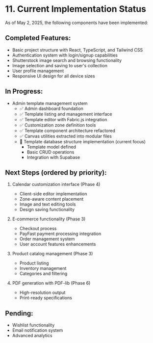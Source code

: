 
# 11. Current Implementation Status

As of May 2, 2025, the following components have been implemented:

## Completed Features:
- Basic project structure with React, TypeScript, and Tailwind CSS
- Authentication system with login/signup capabilities
- Shutterstock image search and browsing functionality
- Image selection and saving to user's collection
- User profile management
- Responsive UI design for all device sizes

## In Progress:
- Admin template management system
  - ✅ Admin dashboard foundation
  - ✅ Template listing and management interface
  - ✅ Template editor with Fabric.js integration
  - ✅ Customization zone definition tools
  - ✅ Template component architecture refactored
  - ✅ Canvas utilities extracted into modular files
  - 🔄 Template database structure implementation (current focus)
    - Template model defined
    - Basic CRUD operations
    - Integration with Supabase

## Next Steps (ordered by priority):
1. Calendar customization interface (Phase 4)
   - Client-side editor implementation
   - Zone-aware content placement
   - Image and text editing tools
   - Design saving functionality

2. E-commerce functionality (Phase 3)
   - Checkout process
   - PayFast payment processing integration
   - Order management system
   - User account features enhancements

3. Product catalog management (Phase 3)
   - Product listing
   - Inventory management
   - Categories and filtering

4. PDF generation with PDF-lib (Phase 6)
   - High-resolution output
   - Print-ready specifications

## Pending:
- Wishlist functionality
- Email notification system
- Advanced analytics
